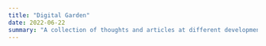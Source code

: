 ```yaml
---
title: "Digital Garden"
date: 2022-06-22
summary: "A collection of thoughts and articles at different developmental stages"
---
```

